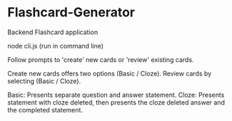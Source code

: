 # Flashcard-Generator
Backend Flashcard application

node cli.js (run in command line)

Follow prompts to 'create' new cards or 'review' existing cards.

Create new cards offers two options (Basic / Cloze).
Review cards by selecting (Basic / Cloze).

Basic: Presents separate question and answer statement.
Cloze: Presents statement with cloze deleted, then presents the cloze deleted answer and the completed statement.

